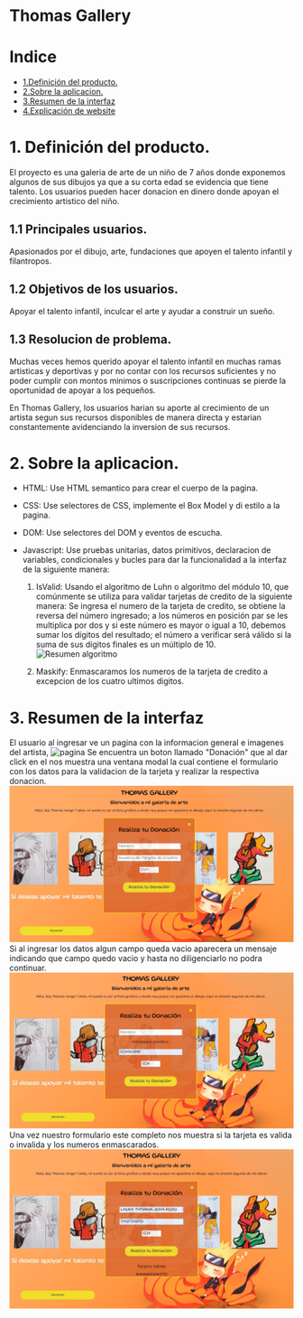 # Thomas Gallery

# Indice
* [1.Definición del producto.](#-1.Definición-del-producto.)
* [2.Sobre la aplicacion.](#-2.Sobre-la-aplicacion.)
* [3.Resumen de la interfaz](#-3.Resumen-de-la-interfaz.)
* [4.Explicación de website](#-4.Explicación-de-website)


# 1. Definición del producto.

El proyecto es una galeria de arte de un niño de 7 años 
donde exponemos algunos de sus dibujos ya que a su 
corta edad se evidencia que tiene talento. 
Los usuarios pueden hacer donacion en dinero 
donde apoyan el crecimiento artistico del niño.

## 1.1 Principales usuarios. 
 Apasionados por el dibujo, arte, 
 fundaciones que apoyen el talento infantil y 
 filantropos.

## 1.2 Objetivos de los usuarios.
Apoyar el talento infantil, inculcar el arte y ayudar a 
construir un sueño.

## 1.3 Resolucion de problema. 
Muchas veces hemos querido apoyar el talento infantil en 
muchas ramas artisticas y deportivas y por no contar con 
los recursos suficientes y no poder cumplir con 
montos minimos o suscripciones continuas se pierde la 
oportunidad de apoyar a los pequeños.

En Thomas Gallery, los usuarios harian su aporte al 
crecimiento de un artista segun sus recursos disponibles 
de manera directa y estarian constantemente avidenciando 
la inversion de sus recursos.

# 2. Sobre la aplicacion. 
* HTML: Use HTML semantico para crear el cuerpo de la 
pagina.
* CSS: Use selectores de CSS, implemente el Box Model 
y di estilo a la pagina.
* DOM: Use selectores del DOM y eventos de escucha.
* Javascript: Use pruebas unitarias, datos primitivos, 
declaracion de  variables, condicionales y bucles para 
dar la  funcionalidad a la interfaz de la siguiente 
manera:
  
  1. IsValid: Usando el algoritmo de Luhn o algoritmo del 
  módulo 10, que comúnmente se utiliza para validar 
  tarjetas de credito de la siguiente manera: Se ingresa 
  el numero de la tarjeta de credito, se obtiene la 
  reversa del número ingresado; a los números en posición 
  par se les multiplica por dos y si este número es mayor 
  o igual a 10, debemos sumar los dígitos del resultado; 
  el número a verificar será válido si la suma de sus 
  dígitos finales es un múltiplo de 10.
  ![Resumen algoritmo](src/imagenes/Explicacion%20algoritmo.png) 
  
  2. Maskify: Enmascaramos los numeros de la tarjeta de credito a excepcion de los cuatro ultimos digitos.
 
# 3. Resumen de la interfaz
El usuario al ingresar ve un pagina con la informacion 
general e imagenes del artista, 
![pagina](src/imagenes/pag%20final.JPG)
Se encuentra un boton llamado "Donación" que al 
dar click en el nos muestra una ventana modal la cual 
contiene el formulario con los datos para la validacion 
de la tarjeta y realizar la respectiva donacion.
![modal](src/imagenes/Modal.JPG)
Si al ingresar los datos algun campo queda vacio aparecera
un mensaje indicando que campo quedo vacio y hasta no 
diligenciarlo no podra continuar.
![campo vacio](src/imagenes/vacio.JPG)
Una vez nuestro formulario este completo nos muestra si 
la tarjeta es valida o invalida y los numeros 
enmascarados.
![final](src/imagenes/validacion.JPG)
